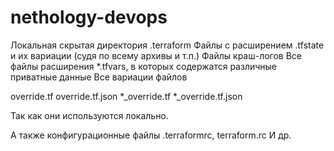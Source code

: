 # nethology-devops

Локальная скрытая директория .terraform
Файлы с расширением .tfstate и их вариации (судя по всему архивы и т.п.)
Файлы краш-логов
Все файлы расширения *.tfvars, в которых содержатся различные приватные данные
Все вариации файлов

override.tf
override.tf.json
*_override.tf
*_override.tf.json

Так как они используются локально.

А также конфигурационные файлы .terraformrc, terraform.rc
И др.
